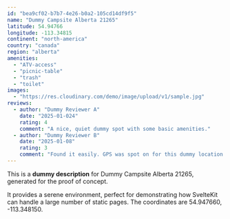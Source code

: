```yaml
---
id: "bea9cf02-b7b7-4e26-b0a2-105cd14df9f5"
name: "Dummy Campsite Alberta 21265"
latitude: 54.94766
longitude: -113.34815
continent: "north-america"
country: "canada"
region: "alberta"
amenities:
  - "ATV-access"
  - "picnic-table"
  - "trash"
  - "toilet"
images:
  - "https://res.cloudinary.com/demo/image/upload/v1/sample.jpg"
reviews:
  - author: "Dummy Reviewer A"
    date: "2025-01-024"
    rating: 4
    comment: "A nice, quiet dummy spot with some basic amenities."
  - author: "Dummy Reviewer B"
    date: "2025-01-08"
    rating: 3
    comment: "Found it easily. GPS was spot on for this dummy location."
---
```


This is a **dummy description** for Dummy Campsite Alberta 21265, generated for the proof of concept.

It provides a serene environment, perfect for demonstrating how SvelteKit can handle a large number of static pages. The coordinates are 54.947660, -113.348150.
